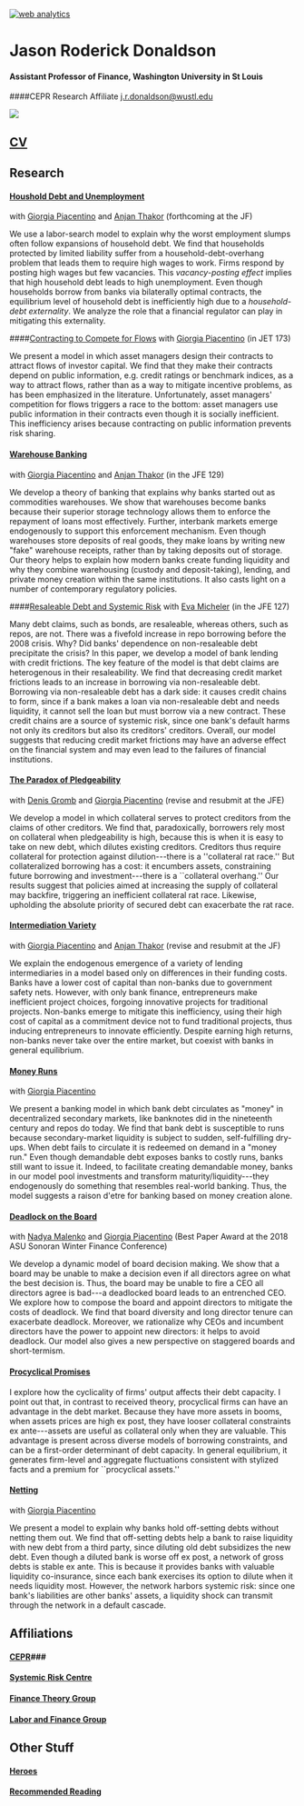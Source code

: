 

<!---
 Start of StatCounter Code for Default Guide 
 -->
 
<script type="text/javascript">
var sc_project=8924220; 
var sc_invisible=1; 
var sc_security="22994e8d"; 
var scJsHost = (("https:" == document.location.protocol) ?
"https://secure." : "http://www.");
document.write("<sc"+"ript type='text/javascript' src='" +
scJsHost+
"statcounter.com/counter/counter.js'></"+"script>");
</script>
<noscript><div class="statcounter"><a title="web analytics"
href="http://statcounter.com/" target="_blank"><img
class="statcounter"
src="//c.statcounter.com/8924220/0/22994e8d/1/" alt="web
analytics"></a></div></noscript>
<!-- End of StatCounter Code for Default Guide -->
# Jason Roderick Donaldson #
#### Assistant Professor of Finance, Washington University in St Louis
####CEPR Research Affiliate 
j.r.donaldson@wustl.edu

![][picture]

## [CV][cv] ##

## Research ##

<!----

your comment goes here
and here
and here
 --->

#### [Houshold Debt and Unemployment][HHD] 

with [Giorgia Piacentino][giorgia] and [Anjan Thakor][anjan] (forthcoming at the JF)

We use a labor-search model to explain why the worst employment slumps often follow expansions of household debt. We find that households protected by limited liability suffer from a household-debt-overhang problem that leads them to require high wages to work. Firms respond by posting high wages but few vacancies. This *vacancy-posting effect* implies that high household debt leads to high unemployment. Even though households borrow from banks via bilaterally optimal contracts, the equilibrium level of household debt is inefficiently high due to a *household-debt externality*. We analyze the role that a financial regulator can play in mitigating this externality.

<!----
NB: the working paper version focused on household risk-shifting, rather than debt overhang.  It is retitled [Household Risk-shifting in the Labor Market] [BL].
-->

####[Contracting to Compete for Flows][m] 
with [Giorgia Piacentino][giorgia]  (in JET 173)

We present a model in which asset managers design their contracts to attract flows of investor capital.  We find that they make their contracts depend on public information, e.g. credit ratings or benchmark indices, as a way  to attract flows, rather than as a way to mitigate incentive problems, as has been emphasized in the literature. Unfortunately, asset managers' competition for flows triggers a race to the bottom: asset managers use public information in their contracts even though it is socially inefficient.  This inefficiency arises because contracting on public information  prevents risk sharing.   



#### [Warehouse Banking][WB] 
with [Giorgia Piacentino][giorgia] and [Anjan Thakor][anjan] (in the  JFE 129)

We develop a theory of banking that explains why banks started out as commodities warehouses. We show that warehouses become banks because their superior storage technology allows them to enforce the repayment of loans most effectively. Further, interbank markets emerge endogenously to support this enforcement mechanism. Even though warehouses store deposits of real goods, they make loans by writing new "fake" warehouse receipts, rather than by taking deposits out of storage. Our theory helps to explain how modern banks create funding liquidity and why they combine warehousing (custody and deposit-taking), lending, and private money creation within the same institutions. It also casts light on a number of contemporary regulatory policies.



####[Resaleable Debt and Systemic Risk][n] 
with [Eva Micheler][eva] (in the JFE 127)


Many debt claims, such as bonds, are resaleable, whereas others, such as repos, are not. There was a fivefold increase in repo borrowing before the 2008 crisis. Why? Did banks' dependence on non-resaleable debt precipitate the crisis? In this paper, we develop a model of bank lending with credit frictions. The key feature of the model is that debt claims are heterogenous in their resaleability. We find that decreasing credit market frictions leads to an increase in borrowing via non-resaleable debt. Borrowing via non-resaleable debt has a dark side: it causes credit chains to form, since if a bank makes a loan via non-resaleable debt and needs liquidity, it cannot sell the loan but must borrow via a new contract. These credit chains are a source of systemic risk, since one bank's default harms not only its creditors but also its creditors' creditors. Overall, our model suggests that reducing credit market frictions may have an adverse effect on the financial system and may even lead to the failures of financial institutions.



#### [The Paradox of Pledgeability][Paradox] 
with  [Denis Gromb][denis]  and [Giorgia Piacentino][giorgia] (revise and resubmit at the JFE)

We develop a model in which collateral serves to protect creditors from the claims of other creditors. We find that, paradoxically, borrowers rely most on collateral when pledgeability is high, because this is when it is easy to take on new debt, which dilutes existing creditors. Creditors thus require collateral for protection against dilution---there is a ''collateral rat race.'' But collateralized borrowing has a cost: it encumbers assets, constraining future borrowing and investment---there is a ``collateral overhang.'' Our results suggest that policies aimed at increasing the supply of collateral may backfire, triggering an inefficient collateral rat race. Likewise, upholding the absolute priority of secured debt can exacerbate the rat race.


#### [Intermediation Variety][IV] 
with [Giorgia Piacentino][giorgia] and [Anjan Thakor][anjan] (revise and resubmit at the JF)

We explain the endogenous emergence of a variety of lending intermediaries in a model based only on differences in their funding costs. Banks have a lower cost of capital than non-banks due to government safety nets. However, with only bank finance, entrepreneurs make inefficient project choices, forgoing innovative projects for traditional projects. Non-banks emerge to mitigate this inefficiency, using their high cost of capital as a commitment device not to fund traditional projects, thus inducing entrepreneurs to innovate efficiently. Despite earning high returns, non-banks never take over the entire market, but coexist with banks in general equilibrium.


#### [Money Runs][MR] 

with [Giorgia Piacentino][giorgia]  

We present a banking model in which bank debt circulates as "money" in decentralized secondary markets, like banknotes did in the nineteenth century and repos do today. We find that bank debt is susceptible to runs because secondary-market liquidity is subject to sudden, self-fulfilling dry-ups. When debt fails to circulate it is redeemed on demand in a "money run." Even though demandable debt exposes banks to costly runs, banks still want to issue it. Indeed, to facilitate creating demandable money, banks in our model pool investments and transform maturity/liquidity---they endogenously do something that resembles real-world banking. Thus, the model suggests a raison d'etre for banking based on money creation alone.




#### [Deadlock on the Board][DL] 

with [Nadya Malenko][nadya] and [Giorgia Piacentino][giorgia]  (Best Paper Award at the 2018 ASU Sonoran Winter Finance Conference)


We develop a dynamic model of board decision making. We show that a board may be unable to make a decision even if all directors agree on what the best decision is. Thus, the board may be unable to fire a CEO all directors agree is bad---a deadlocked board leads to an entrenched CEO. We explore how to compose the board and appoint directors to mitigate the costs of deadlock. We find that board diversity and long director tenure can exacerbate deadlock. Moreover, we rationalize why CEOs and incumbent directors have the power to appoint new directors: it helps to avoid deadlock. Our model also gives a new perspective on staggered boards and short-termism.


#### [Procyclical Promises][PP] 



I explore how the cyclicality of firms' output affects their debt capacity. I point out that, in contrast to received theory, procyclical firms can have an advantage in the debt market. Because they have more assets in booms, when assets prices are high ex post, they have looser collateral constraints ex ante---assets are useful as collateral only when they are valuable. This advantage is present across diverse models of borrowing constraints, and can be a first-order determinant of debt capacity. In general equilibrium, it generates firm-level and aggregate fluctuations consistent with stylized facts and a premium for ``procyclical assets.''



#### [Netting][N] 

with [Giorgia Piacentino][giorgia]  

We present a model to explain why banks hold off-setting debts without netting them out. We find that off-setting debts help a bank to raise liquidity with new debt from a third party, since diluting old debt subsidizes the new debt. Even though a diluted bank is worse off ex post, a network of gross debts is stable ex ante. This is because it provides banks with valuable liquidity co-insurance, since each bank exercises its option to dilute when it needs liquidity most. However, the network harbors systemic risk: since one bank's liabilities are other banks' assets, a liquidity shock can transmit through the network in a default cascade.










## Affiliations ##

#### [CEPR][cepr]###

#### [Systemic Risk Centre][src] ###

#### [Finance Theory Group][ftg]

#### [Labor and Finance Group][lfg]



## Other Stuff ##
#### [Heroes][h] ###

#### [Recommended Reading][rr]








[picture]: img/jrd-picture.jpg


<!---
PAPERS
-->



[DL]:http://jrdonaldson.com/Papers/Donaldson-Malenko-Piacentino-Deadlock.pdf

[N]:http://jrdonaldson.com/Papers/Donaldson-Piacentino-Netting.pdf

[MR]:http://jrdonaldson.com/Papers/Donaldson-Piacentino-Money_Runs.pdf


[WB]:http://jrdonaldson.com/Papers/Donaldson-Piacentino-Thakor-Warehouse_Banking.pdf

[BL]:http://jrdonaldson.com/Papers/Donaldson-Piacentino-Thakor-Banking_and_Labor.pdf

[HHD]:http://jrdonaldson.com/Papers/Donaldson-Piacentino-Thakor-Household_Debt.pdf

[Paradox]: http://jrdonaldson.com/Papers/Donaldson-Gromb-Piacentino-Paradox.pdf

[pp]: http://jrdonaldson.com/Papers/Donaldson-Procyclical_Promises.pdf

[IV]: http://jrdonaldson.com/Papers/Donaldson-Piacentino-Thakor-Intermediation_Variety.pdf

[n]:http://jrdonaldson.com/Papers/Donaldson-Micheler-Resaleable_Debt.pdf

[m]: http://jrdonaldson.com/Papers/Donaldson-Piacentino-Contracting_for_Flows.pdf


<!---
PEOPLE
-->

[giorgia]: http://giorgiapiacentino.com/
[anjan]: http://apps.olin.wustl.edu/faculty/Thakor/index.htm
[eva]: http://www.lse.ac.uk/collections/law/staff/eva-micheler.htm
[JP]: http://www2.lse.ac.uk/finance/people/profiles/jean-PierreZigrand.aspx
[denis]: http://denis.gromb.pagesperso-orange.fr
[nadya]: https://www2.bc.edu/nadya-malenko/
<!---
AFFILIATIONS 
-->

[cepr]: http://cepr.org
[src]: http://www.systemicrisk.ac.uk
[ftg]: http://www.financetheory.org
[lfg]: https://sites.google.com/site/laborandfinancegroup/


<!---
OTHER STUFF 
-->

[h]: http://jrdonaldson.com/stuff/Heroes/Heroes.html
[rr]: http://jrdonaldson.com/Recommended/A_Short_Path_to_the_Shortest_Path.pdf

<!---
OLD STUFF
-->

[ppii]: http://jrdonaldson.com/Papers/Donaldson-Procyclical_Promises_Instigate_Instability.pdf
[fs]: http://jrdonaldson.com/stuff/FirmSize.pdf
[ppsi]: Donaldson-Collateral_Cyclicality_and_Specific_Investment.pdf
[cv]: http://jrdonaldson.com/stuff/DonaldsonCV.pdf
[or]: http://jrdonaldson.com/stuff/Overrating.pdf
<!--- http://jrdonaldson.com/stuff/Mandates.pdf -->
[rg]: http://jrdonaldson.com/reading_group/reading_group.html




